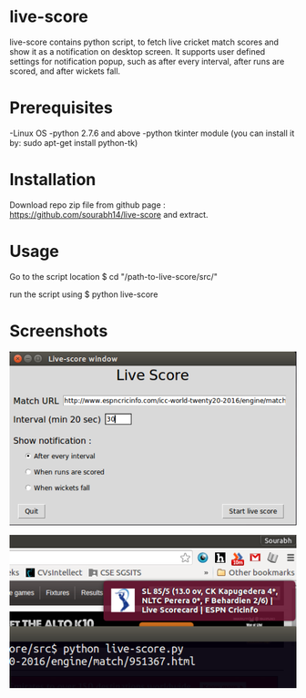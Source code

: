 # live-score
live-score contains python script, to fetch live cricket match scores and show it as a notification on desktop screen. It supports user defined settings for notification popup, such as after every interval, after runs are scored, and after wickets fall. 

# Prerequisites
-Linux OS
-python 2.7.6 and above
-python tkinter module (you can install it by: sudo apt-get install python-tk)

# Installation
Download repo zip file from github page : https://github.com/sourabh14/live-score
and extract.

# Usage
Go to the script location 
	$ cd "/path-to-live-score/src/"

run the script using
	$ python live-score

# Screenshots
![alt tag](https://github.com/sourabh14/live-score/blob/master/images/live-score-window.png)

![alt tag](https://github.com/sourabh14/live-score/blob/master/images/live-score-notification.png)
